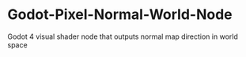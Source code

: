 # Godot-Pixel-Normal-World-Node
Godot 4 visual shader node that outputs normal map direction in world space
